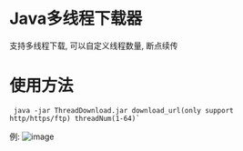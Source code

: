 # Java多线程下载器
支持多线程下载, 可以自定义线程数量, 断点续传
# 使用方法
```
 java -jar ThreadDownload.jar download_url(only support http/https/ftp) threadNum(1-64)`
```
例:
![image](https://github.com/OlalalalaO/ThreadDownload/images/img.png)

